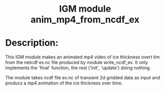 ### <h1 align="center" id="title">IGM module anim_mp4_from_ncdf_ex </h1>

# Description:

This IGM module makes an animated mp4 video of ice thickness overt tim from 
the netcdf ex.nc file produced by module write_ncdf_ex. It only implements the
'final' function, the rest ('init', 'update') doing nothing.

The module takes ncdf file ex.nc of transient 2d gridded data as input and 
producs a mp4 animation of the ice thickness over time.
